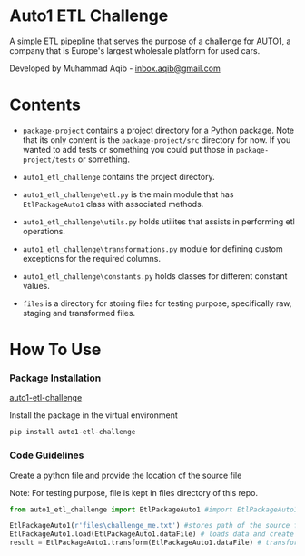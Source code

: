 # Auto1 ETL Challenge

A simple ETL pipepline that serves the purpose of a challenge for [AUTO1](https://www.auto1.com/en/home), a company that is Europe's largest wholesale platform for used cars.

Developed by Muhammad Aqib - inbox.aqib@gmail.com

# Contents

- `package-project` contains a project directory for a Python package. Note that its only content is the `package-project/src` directory for now. If you wanted to add tests or something you could put those in `package-project/tests` or something.

- `auto1_etl_challenge` contains the project directory.
- `auto1_etl_challenge\etl.py` is the main module that has `EtlPackageAuto1` class with associated methods.
- `auto1_etl_challenge\utils.py` holds utilites that assists in performing etl operations.
- `auto1_etl_challenge\transformations.py` module for defining custom exceptions for the required columns.
- `auto1_etl_challenge\constants.py` holds classes for different constant values.
- `files` is a directory for storing files for testing purpose, specifically raw, staging and transformed files.

# How To Use

### Package Installation

[auto1-etl-challenge](https://pypi.org/project/auto1-etl-challenge/)

Install the package in the virtual environment

```sh
pip install auto1-etl-challenge
```

### Code Guidelines

Create a python file and provide the location of the source file

Note: For testing purpose, file is kept in files directory of this repo.

```python
from auto1_etl_challenge import EtlPackageAuto1 #import EtlPackageAuto1 class form package

EtlPackageAuto1(r'files\challenge_me.txt') #stores path of the source file
EtlPackageAuto1.load(EtlPackageAuto1.dataFile) # loads data and create staging file with cleaned data
result = EtlPackageAuto1.transform(EtlPackageAuto1.dataFile) # transform data, create transformed file and list matrix

```